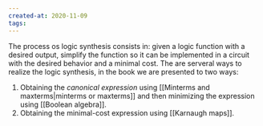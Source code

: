 ```yaml
---
created-at: 2020-11-09
tags:
---
```

The process os logic synthesis consists in: given a logic function with a desired output, simplify the function so it can be implemented in a circuit with the desired behavior and a minimal cost.
The are serveral ways to realize the logic synthesis, in the book we are presented to two ways:
1. Obtaining the *canonical expression* using [[Minterms and maxterms|minterms or maxterms]] and then minimizing the expression using [[Boolean algebra]].
2. Obtaining the minimal-cost expression using [[Karnaugh maps]].